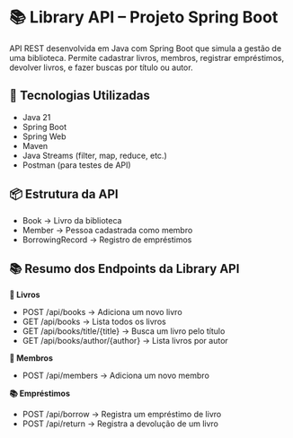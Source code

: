 # 📚 Library API – Projeto Spring Boot

API REST desenvolvida em Java com Spring Boot que simula a gestão de uma biblioteca. Permite cadastrar livros, membros, registrar empréstimos, devolver livros, e fazer buscas por título ou autor.


## 🚀 Tecnologias Utilizadas

- Java 21
- Spring Boot
- Spring Web
- Maven
- Java Streams (filter, map, reduce, etc.)
- Postman (para testes de API)

## 📦 Estrutura da API

-  Book → Livro da biblioteca
-  Member → Pessoa cadastrada como membro
-  BorrowingRecord → Registro de empréstimos

## 📚 Resumo dos Endpoints da Library API
**📘 Livros**

- POST /api/books → Adiciona um novo livro
- GET /api/books → Lista todos os livros
- GET /api/books/title/{title} → Busca um livro pelo título
- GET /api/books/author/{author} → Lista livros por autor

**👤 Membros**

- POST /api/members → Adiciona um novo membro

**📚 Empréstimos**

- POST /api/borrow → Registra um empréstimo de livro
- POST /api/return → Registra a devolução de um livro
